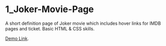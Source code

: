 # 1_Joker-Movie-Page
A short definition page of Joker movie which includes hover links for IMDB pages and ticket. Basic HTML &amp; CSS skills.

[Demo Link](https://htmlpreview.github.io/?https://github.com/hakanozdemir85/1_Joker-Movie-Page/blob/main/index.html).
